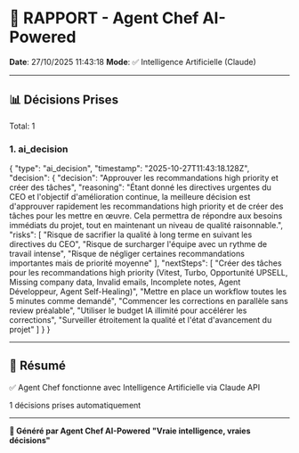 # 🤖 RAPPORT - Agent Chef AI-Powered

**Date**: 27/10/2025 11:43:18
**Mode**: ✅ Intelligence Artificielle (Claude)

---

## 📊 Décisions Prises

Total: 1


### 1. ai_decision

{
  "type": "ai_decision",
  "timestamp": "2025-10-27T11:43:18.128Z",
  "decision": {
    "decision": "Approuver les recommandations high priority et créer des tâches",
    "reasoning": "Étant donné les directives urgentes du CEO et l'objectif d'amélioration continue, la meilleure décision est d'approuver rapidement les recommandations high priority et de créer des tâches pour les mettre en œuvre. Cela permettra de répondre aux besoins immédiats du projet, tout en maintenant un niveau de qualité raisonnable.",
    "risks": [
      "Risque de sacrifier la qualité à long terme en suivant les directives du CEO",
      "Risque de surcharger l'équipe avec un rythme de travail intense",
      "Risque de négliger certaines recommandations importantes mais de priorité moyenne"
    ],
    "nextSteps": [
      "Créer des tâches pour les recommandations high priority (Vitest, Turbo, Opportunité UPSELL, Missing company data, Invalid emails, Incomplete notes, Agent Développeur, Agent Self-Healing)",
      "Mettre en place un workflow toutes les 5 minutes comme demandé",
      "Commencer les corrections en parallèle sans review préalable",
      "Utiliser le budget IA illimité pour accélérer les corrections",
      "Surveiller étroitement la qualité et l'état d'avancement du projet"
    ]
  }
}


---

## 🎯 Résumé

✅ Agent Chef fonctionne avec Intelligence Artificielle via Claude API

1 décisions prises automatiquement

---

**🤖 Généré par Agent Chef AI-Powered**
**"Vraie intelligence, vraies décisions"**
